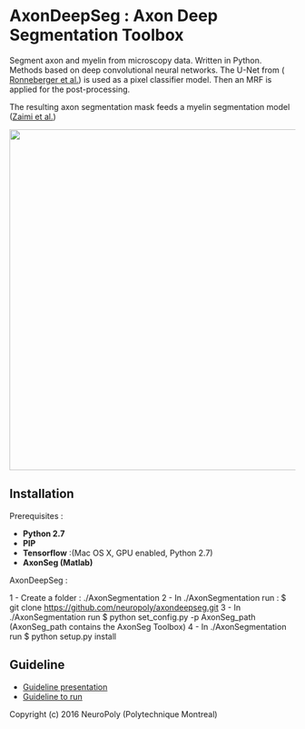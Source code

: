 # AxonDeepSeg : Axon Deep Segmentation Toolbox
Segment axon and myelin from microscopy data. Written in Python.
Methods based on deep convolutional neural networks.
The U-Net from ([ Ronneberger et al.](https://arxiv.org/abs/1505.04597)) is used as a pixel classifier model.
Then an MRF is applied for the post-processing.

The resulting axon segmentation mask feeds a myelin segmentation model ([Zaimi et al.](http://journal.frontiersin.org/article/10.3389/fninf.2016.00037/full))

<img src="https://github.com/vherman3/AxonSegmentation/blob/master/doc/schema.jpg" width="600px" align="middle" />

## Installation
Prerequisites : 
  * **Python 2.7**
  * **PIP** 
  * **Tensorflow** :(Mac OS X, GPU enabled, Python 2.7)
  * **AxonSeg (Matlab)**

AxonDeepSeg :

1 - Create a folder : ./AxonSegmentation
2 - In ./AxonSegmentation run : $ git clone https://github.com/neuropoly/axondeepseg.git
3 - In ./AxonSegmentation run  $ python set_config.py -p AxonSeg_path (AxonSeg_path contains the AxonSeg Toolbox) 
4 - In ./AxonSegmentation run $ python setup.py install

## Guideline
* [Guideline presentation](https://docs.google.com/presentation/d/1gtp8UiqJJF7pRaBctTryoGQPACMeu29DhCMYn6k6PXQ/edit?usp=sharing)
* [Guideline to run](https://github.com/vherman3/AxonSegmentation/blob/master/guideline.py)


Copyright (c) 2016 NeuroPoly (Polytechnique Montreal)

